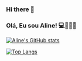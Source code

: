### Hi there 👋


### Olá, Eu sou Aline! 💻👩🏽‍💻


[![Aline's GitHub stats](https://github-readme-stats.vercel.app/api?username=AlineDsouza)](https://github.com/AlineDsouza/github-readme-stats)

[![Top Langs](https://github-readme-stats.vercel.app/api/top-langs/?username=AlineDsouza&layout=compact)](https://github.com/AlineDsouza/github-readme-stats)



<!--
**AlineDsouza/AlineDsouza** is a ✨ _special_ ✨ repository because its `README.md` (this file) appears on your GitHub profile.

Here are some ideas to get you started:

- 🔭 I’m currently working on ...
- 🌱 I’m currently learning ...
- 👯 I’m looking to collaborate on ...
- 🤔 I’m looking for help with ...
- 💬 Ask me about ...
- 📫 How to reach me: ...
- 😄 Pronouns: ...
- ⚡ Fun fact: ...
-->
